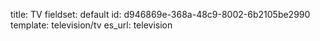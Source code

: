 title: TV
fieldset: default
id: d946869e-368a-48c9-8002-6b2105be2990
template: television/tv
es_url: television
